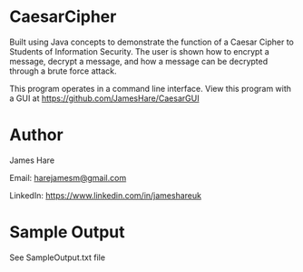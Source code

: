 # CaesarCipher
Built using Java concepts to demonstrate the function of a Caesar Cipher to Students of Information Security. The user is shown how to encrypt a message, decrypt a message, and how a message can be decrypted through a brute force attack.

This program operates in a command line interface. View this program with a GUI at https://github.com/JamesHare/CaesarGUI


# Author
James Hare

Email: harejamesm@gmail.com

LinkedIn: https://www.linkedin.com/in/jameshareuk


# Sample Output
See SampleOutput.txt file
